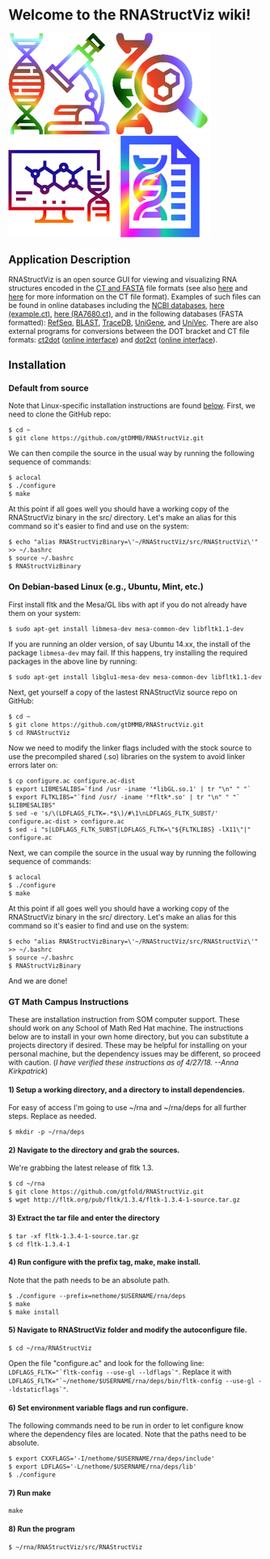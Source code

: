 # Welcome to the RNAStructViz wiki!

<img src="https://github.com/gtDMMB/RNAStructViz/blob/master/wiki-images/microscope256.png" width="200"/><img src="https://github.com/gtDMMB/RNAStructViz/blob/master/wiki-images/dna256v3.png" width="200" /><img src="https://github.com/gtDMMB/RNAStructViz/blob/master/wiki-images/dna256v5.png" width="200" /><img src="https://github.com/gtDMMB/RNAStructViz/blob/master/wiki-images/file256.png" width="200" />

## Application Description 

RNAStructViz is an open source GUI for viewing and visualizing RNA structures encoded in the [CT and FASTA](https://rna.urmc.rochester.edu/Text/File_Formats.html) file formats (see also [here](http://projects.binf.ku.dk/pgardner/bralibase/RNAformats.html) and [here](http://www.ibi.vu.nl/programs/k2nwww/static/data_formats.html) for more information on the CT file format). Examples of such files can be found in online databases including the [NCBI databases](https://www.ncbi.nlm.nih.gov/guide/dna-rna/), [here (example.ct)](https://software.broadinstitute.org/software/igv/sites/cancerinformatics.org.igv/files/example.ct), [here (RA7680.ct)](http://rna.urmc.rochester.edu/RNAstructureWeb/Examples/RA7680.ct), and in the following databases (FASTA formatted): [RefSeq](ftp://ftp.ncbi.nlm.nih.gov/refseq/release/), [BLAST](ftp://ftp.ncbi.nlm.nih.gov/blast/db/FASTA), [TraceDB](ftp://ftp.ncbi.nlm.nih.gov/pub/TraceDB), [UniGene](ftp://ftp.ncbi.nlm.nih.gov/repository/UniGene/), and [UniVec](ftp://ftp.ncbi.nlm.nih.gov/pub/UniVec/). There are also external programs for conversions between the DOT bracket and CT file formats: [ct2dot](https://rna.urmc.rochester.edu/Text/ct2dot.html) ([online interface](http://rna.urmc.rochester.edu/RNAstructureWeb/Servers/ct2dot/ct2dot.html)) and [dot2ct](https://rna.urmc.rochester.edu/Text/dot2ct.html) ([online interface](http://rna.urmc.rochester.edu/RNAstructureWeb/Servers/dot2ct/dot2ct.html)). 

## Installation

### Default from source

Note that Linux-specific installation instructions are found [below](https://github.com/gtDMMB/RNAStructViz/wiki/_new#on-debian-based-linux-eg-ubuntu-mint-etc). First, we need to clone the GitHub repo:
```
$ cd ~
$ git clone https://github.com/gtDMMB/RNAStructViz.git
```
We can then compile the source in the usual way by running the following sequence of commands:
```
$ aclocal
$ ./configure
$ make
```
At this point if all goes well you should have a working copy of the RNAStructViz binary in the src/ directory. Let's make an alias for this command so it's easier to find and use on the system:
```
$ echo "alias RNAStructVizBinary=\'~/RNAStructViz/src/RNAStructViz\'" >> ~/.bashrc
$ source ~/.bashrc
$ RNAStructVizBinary
```

### On Debian-based Linux (e.g., Ubuntu, Mint, etc.)

First install fltk and the Mesa/GL libs with apt if you do not already have them on your system:
```
$ sudo apt-get install libmesa-dev mesa-common-dev libfltk1.1-dev
```
If you are running an older version, of say Ubuntu 14.xx, the install of the package ``libmesa-dev`` may fail. If this happens, 
try installing the required packages in the above line by running:
```
$ sudo apt-get install libglu1-mesa-dev mesa-common-dev libfltk1.1-dev
```
Next, get yourself a copy of the lastest RNAStructViz source repo on GitHub:
```
$ cd ~
$ git clone https://github.com/gtDMMB/RNAStructViz.git
$ cd RNAStructViz
```
Now we need to modify the linker flags included with the stock source to use 
the precompiled shared (.so) libraries on the system to avoid linker errors later on:
```
$ cp configure.ac configure.ac-dist
$ export LIBMESALIBS=`find /usr -iname '*libGL.so.1' | tr "\n" " "`
$ export FLTKLIBS="`find /usr/ -iname '*fltk*.so' | tr "\n" " "` $LIBMESALIBS"
$ sed -e 's/\(LDFLAGS_FLTK=.*$\)/#\1\nLDFLAGS_FLTK_SUBST/' configure.ac-dist > configure.ac
$ sed -i "s|LDFLAGS_FLTK_SUBST|LDFLAGS_FLTK=\"${FLTKLIBS} -lX11\"|" configure.ac
```
Next, we can compile the source in the usual way by running the following sequence of commands:
```
$ aclocal
$ ./configure
$ make
```
At this point if all goes well you should have a working copy of the RNAStructViz binary in the src/ directory. Let's make an alias for this command so it's easier to find and use on the system:
```
$ echo "alias RNAStructVizBinary=\'~/RNAStructViz/src/RNAStructViz\'" >> ~/.bashrc
$ source ~/.bashrc
$ RNAStructVizBinary
```
And we are done!

### GT Math Campus Instructions

These are installation instruction from SOM computer support.  These should work on any School of Math Red Hat machine. The instructions below are to install in your own home directory, but you can substitute a projects directory if desired.  These may be helpful for installing on your personal machine, but the dependency issues may be different, so proceed with caution. (*I have verified these instructions as of 4/27/18.  --Anna Kirkpatrick*)

#### 1) Setup a working directory, and a directory to install dependencies.
For easy of access I'm going to use ~/rna and ~/rna/deps for all
further steps. Replace as needed.
```
$ mkdir -p ~/rna/deps
```
#### 2) Navigate to the directory and grab the sources. 
We're grabbing the latest release of fltk 1.3.
```
$ cd ~/rna
$ git clone https://github.com/gtfold/RNAStructViz.git
$ wget http://fltk.org/pub/fltk/1.3.4/fltk-1.3.4-1-source.tar.gz
```

#### 3) Extract the tar file and enter the directory
```
$ tar -xf fltk-1.3.4-1-source.tar.gz
$ cd fltk-1.3.4-1
```

#### 4) Run configure with the prefix tag, make, make install. 
Note that the path needs to be an absolute path.
```
$ ./configure --prefix=nethome/$USERNAME/rna/deps
$ make
$ make install
```

#### 5) Navigate to RNAStructViz folder and modify the autoconfigure file.
```
$ cd ~/rna/RNAStructViz
```
Open the file "configure.ac" and look for the following line:
``LDFLAGS_FLTK="`fltk-config --use-gl --ldflags`"``.
Replace it with ``LDFLAGS_FLTK="`~/nethome/$USERNAME/rna/deps/bin/fltk-config --use-gl --ldstaticflags`"``.

#### 6) Set environment variable flags and run configure.
The following commands need to be run in order to let configure know
where the dependency files are located. Note that the paths need to be absolute.
```
$ export CXXFLAGS='-I/nethome/$USERNAME/rna/deps/include'
$ export LDFLAGS='-L/nethome/$USERNAME/rna/deps/lib'
$ ./configure
````

#### 7) Run make
```
make
```

#### 8) Run the program
```
$ ~/rna/RNAStructViz/src/RNAStructViz 
```
